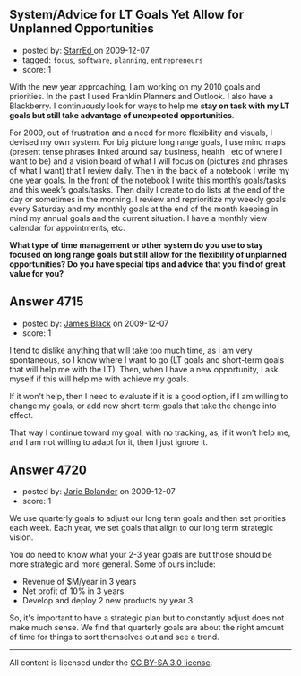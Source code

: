 ## System/Advice for LT Goals Yet Allow for Unplanned Opportunities

- posted by: [StarrEd ](https://stackexchange.com/users/-1/1729-starred) on 2009-12-07
- tagged: `focus`, `software`, `planning`, `entrepreneurs`
- score: 1

With the new year approaching, I am working on my 2010 goals and priorities.  In the past I used Franklin Planners and Outlook. I also have a Blackberry.  I continuously look for ways to help me **stay on task with my LT goals but still take advantage of unexpected opportunities**.  

For 2009, out of frustration and a need for more flexibility and visuals, I devised my own system.  For big picture long range goals, I use mind maps (present tense phrases linked around say business, health , etc of where I want to be) and a vision board of what I will focus on (pictures and phrases of what I want) that I review daily.  Then in the back of a notebook I write my one year goals.  In the front of the notebook I write this month’s goals/tasks and this week’s goals/tasks.  Then daily I create to do lists at the end of the day or sometimes in the morning.  I review and reprioritize my weekly goals every Saturday and my monthly goals at the end of the month keeping in mind my annual goals and the current situation.  I have a monthly view calendar for appointments, etc.

**What type of time management or other system do you use to stay focused on long range goals but still allow for the flexibility of unplanned opportunities?  Do you have special tips and advice that you find of great value for you?**



## Answer 4715

- posted by: [James Black](https://stackexchange.com/users/-1/1074-james-black) on 2009-12-07
- score: 1

I tend to dislike anything that will take too much time, as I am very spontaneous, so I know where I want to go (LT goals and short-term goals that will help me with the LT).  Then, when I have a new opportunity, I ask myself if this will help me with achieve my goals.

If it won't help, then I need to evaluate if it is a good option, if I am willing to change my goals, or add new short-term goals that take the change into effect.

That way I continue toward my goal, with no tracking, as, if it won't help me, and I am not willing to adapt for it, then I just ignore it.


## Answer 4720

- posted by: [Jarie Bolander](https://stackexchange.com/users/-1/585-jarie-bolander) on 2009-12-07
- score: 1

We use quarterly goals to adjust our long term goals and then set priorities each week. Each year, we set goals that align to our long term strategic vision.

You do need to know what your 2-3 year goals are but those should be more strategic and more general. Some of ours include:

 - Revenue of $M/year in 3 years
 - Net profit of 10% in 3 years
 - Develop and deploy 2 new products by year 3.

So, it's important to have a strategic plan but to constantly adjust does not make much sense. We find that quarterly goals are about the right amount of time for things to sort themselves out and see a trend.





---

All content is licensed under the [CC BY-SA 3.0 license](https://creativecommons.org/licenses/by-sa/3.0/).
